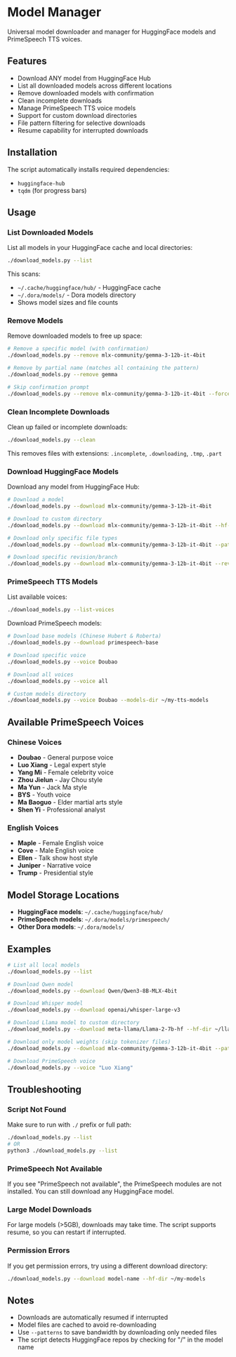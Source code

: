 # Model Manager

Universal model downloader and manager for HuggingFace models and PrimeSpeech TTS voices.

## Features

- Download ANY model from HuggingFace Hub
- List all downloaded models across different locations
- Remove downloaded models with confirmation
- Clean incomplete downloads
- Manage PrimeSpeech TTS voice models
- Support for custom download directories
- File pattern filtering for selective downloads
- Resume capability for interrupted downloads

## Installation

The script automatically installs required dependencies:
- `huggingface-hub`
- `tqdm` (for progress bars)

## Usage

### List Downloaded Models

List all models in your HuggingFace cache and local directories:

```bash
./download_models.py --list
```

This scans:
- `~/.cache/huggingface/hub/` - HuggingFace cache
- `~/.dora/models/` - Dora models directory
- Shows model sizes and file counts

### Remove Models

Remove downloaded models to free up space:

```bash
# Remove a specific model (with confirmation)
./download_models.py --remove mlx-community/gemma-3-12b-it-4bit

# Remove by partial name (matches all containing the pattern)
./download_models.py --remove gemma

# Skip confirmation prompt
./download_models.py --remove mlx-community/gemma-3-12b-it-4bit --force
```

### Clean Incomplete Downloads

Clean up failed or incomplete downloads:

```bash
./download_models.py --clean
```

This removes files with extensions: `.incomplete`, `.downloading`, `.tmp`, `.part`

### Download HuggingFace Models

Download any model from HuggingFace Hub:

```bash
# Download a model
./download_models.py --download mlx-community/gemma-3-12b-it-4bit

# Download to custom directory
./download_models.py --download mlx-community/gemma-3-12b-it-4bit --hf-dir ~/my-models/gemma

# Download only specific file types
./download_models.py --download mlx-community/gemma-3-12b-it-4bit --patterns "*.safetensors" "*.json"

# Download specific revision/branch
./download_models.py --download mlx-community/gemma-3-12b-it-4bit --revision main
```

### PrimeSpeech TTS Models

List available voices:

```bash
./download_models.py --list-voices
```

Download PrimeSpeech models:

```bash
# Download base models (Chinese Hubert & Roberta)
./download_models.py --download primespeech-base

# Download specific voice
./download_models.py --voice Doubao

# Download all voices
./download_models.py --voice all

# Custom models directory
./download_models.py --voice Doubao --models-dir ~/my-tts-models
```

## Available PrimeSpeech Voices

### Chinese Voices
- **Doubao** - General purpose voice
- **Luo Xiang** - Legal expert style
- **Yang Mi** - Female celebrity voice
- **Zhou Jielun** - Jay Chou style
- **Ma Yun** - Jack Ma style
- **BYS** - Youth voice
- **Ma Baoguo** - Elder martial arts style
- **Shen Yi** - Professional analyst

### English Voices
- **Maple** - Female English voice
- **Cove** - Male English voice
- **Ellen** - Talk show host style
- **Juniper** - Narrative voice
- **Trump** - Presidential style

## Model Storage Locations

- **HuggingFace models**: `~/.cache/huggingface/hub/`
- **PrimeSpeech models**: `~/.dora/models/primespeech/`
- **Other Dora models**: `~/.dora/models/`

## Examples

```bash
# List all local models
./download_models.py --list

# Download Qwen model
./download_models.py --download Qwen/Qwen3-8B-MLX-4bit

# Download Whisper model
./download_models.py --download openai/whisper-large-v3

# Download Llama model to custom directory
./download_models.py --download meta-llama/Llama-2-7b-hf --hf-dir ~/llama-models

# Download only model weights (skip tokenizer files)
./download_models.py --download mlx-community/gemma-3-12b-it-4bit --patterns "*.safetensors" "*.bin"

# Download PrimeSpeech voice
./download_models.py --voice "Luo Xiang"
```

## Troubleshooting

### Script Not Found
Make sure to run with `./` prefix or full path:
```bash
./download_models.py --list
# OR
python3 ./download_models.py --list
```

### PrimeSpeech Not Available
If you see "PrimeSpeech not available", the PrimeSpeech modules are not installed. You can still download any HuggingFace model.

### Large Model Downloads
For large models (>5GB), downloads may take time. The script supports resume, so you can restart if interrupted.

### Permission Errors
If you get permission errors, try using a different download directory:
```bash
./download_models.py --download model-name --hf-dir ~/my-models
```

## Notes

- Downloads are automatically resumed if interrupted
- Model files are cached to avoid re-downloading
- Use `--patterns` to save bandwidth by downloading only needed files
- The script detects HuggingFace repos by checking for "/" in the model name